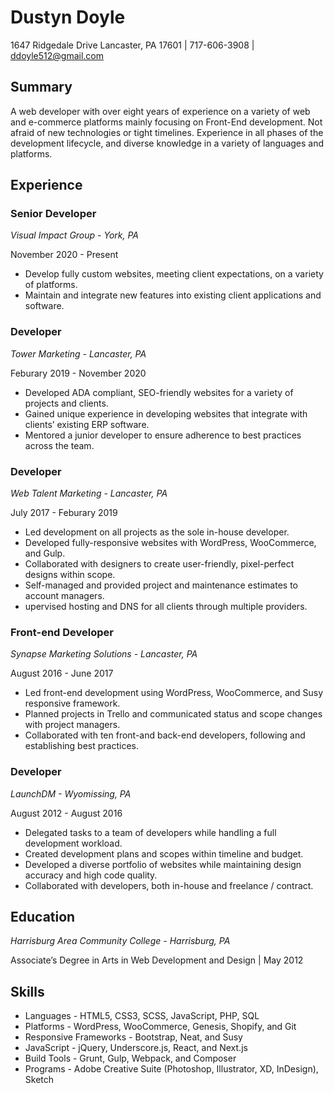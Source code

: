 # Dustyn Doyle

1647 Ridgedale Drive Lancaster, PA 17601 | 717-606-3908 | [ddoyle512@gmail.com](mailto:ddoyle512@gmail.com)

## Summary

A web developer with over eight years of experience on a variety of web and e-commerce platforms mainly focusing on Front-End development. Not afraid of new technologies or tight timelines. Experience in all phases of the development lifecycle, and diverse knowledge in a variety of languages and platforms.

## Experience

### Senior Developer
_Visual Impact Group - York, PA_

November 2020 - Present

- Develop fully custom websites, meeting client expectations, on a variety of platforms.
- Maintain and integrate new features into existing client applications and software.

### Developer
_Tower Marketing - Lancaster, PA_

Feburary 2019 - November 2020

- Developed ADA compliant, SEO-friendly websites for a variety of projects and clients.
- Gained unique experience in developing websites that integrate with clients’ existing ERP software.
- Mentored a junior developer to ensure adherence to best practices across the team.

### Developer
_Web Talent Marketing - Lancaster, PA_

July 2017 - Feburary 2019

- Led development on all projects as the sole in-house developer.
- Developed fully-responsive websites with WordPress, WooCommerce, and Gulp.
- Collaborated with designers to create user-friendly, pixel-perfect designs within scope.
- Self-managed and provided project and maintenance estimates to account managers.
- upervised hosting and DNS for all clients through multiple providers.

### Front-end Developer
_Synapse Marketing Solutions - Lancaster, PA_

August 2016 - June 2017

- Led front-end development using WordPress, WooCommerce, and Susy responsive framework.
- Planned projects in Trello and communicated status and scope changes with project managers.
- Collaborated with ten front-and back-end developers, following and establishing best practices.

### Developer
_LaunchDM - Wyomissing, PA_

August 2012 - August 2016

- Delegated tasks to a team of developers while handling a full development workload.
- Created development plans and scopes within timeline and budget.
- Developed a diverse portfolio of websites while maintaining design accuracy and high code quality.
- Collaborated with developers, both in-house and freelance / contract.

## Education
_Harrisburg Area Community College - Harrisburg, PA_

Associate’s Degree in Arts in Web Development and Design | May 2012

## Skills
- Languages - HTML5, CSS3, SCSS, JavaScript, PHP, SQL
- Platforms - WordPress, WooCommerce, Genesis, Shopify, and Git
- Responsive Frameworks - Bootstrap, Neat, and Susy
- JavaScript - jQuery, Underscore.js, React, and Next.js
- Build Tools - Grunt, Gulp, Webpack, and Composer
- Programs - Adobe Creative Suite (Photoshop, Illustrator, XD, InDesign), Sketch
